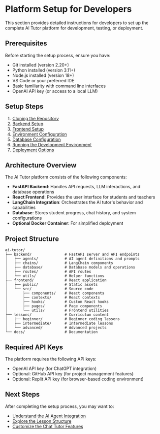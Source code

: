 # Platform Setup for Developers

This section provides detailed instructions for developers to set up the complete AI Tutor platform for development, testing, or deployment.

## Prerequisites

Before starting the setup process, ensure you have:

- Git installed (version 2.20+)
- Python installed (version 3.11+)
- Node.js installed (version 18+)
- VS Code or your preferred IDE
- Basic familiarity with command line interfaces
- OpenAI API key (or access to a local LLM)

## Setup Steps

1. [Cloning the Repository](clone_repo.md)
2. [Backend Setup](backend_setup.md)
3. [Frontend Setup](frontend_setup.md)
4. [Environment Configuration](env_setup.md)
5. [Database Configuration](database_setup.md)
6. [Running the Development Environment](dev_environment.md)
7. [Deployment Options](deployment_options.md)

## Architecture Overview

The AI Tutor platform consists of the following components:

- **FastAPI Backend**: Handles API requests, LLM interactions, and database operations
- **React Frontend**: Provides the user interface for students and teachers
- **LangChain Integration**: Orchestrates the AI tutor's behavior and capabilities
- **Database**: Stores student progress, chat history, and system configurations
- **Optional Docker Container**: For simplified deployment

## Project Structure

```
ai-tutor/
├── backend/               # FastAPI server and API endpoints
│   ├── agents/            # AI agent definitions and prompts
│   ├── chains/            # LangChain components
│   ├── database/          # Database models and operations
│   ├── routes/            # API routes
│   └── utils/             # Helper functions
├── frontend/              # React application
│   ├── public/            # Static assets
│   └── src/               # Source code
│       ├── components/    # React components
│       ├── contexts/      # React contexts
│       ├── hooks/         # Custom React hooks
│       ├── pages/         # Page components
│       └── utils/         # Frontend utilities
├── lessons/               # Curriculum content
│   ├── beginner/          # Beginner coding lessons
│   ├── intermediate/      # Intermediate lessons
│   └── advanced/          # Advanced projects
└── docs/                  # Documentation
```

## Required API Keys

The platform requires the following API keys:

- OpenAI API key (for ChatGPT integration)
- Optional: GitHub API key (for project management features)
- Optional: Replit API key (for browser-based coding environment)

## Next Steps

After completing the setup process, you may want to:

- [Understand the AI Agent Integration](../ai_agent_integration/index.md)
- [Explore the Lesson Structure](../lesson_structure/index.md)
- [Customize the Chat Tutor Features](../chat_tutor_features/index.md)
